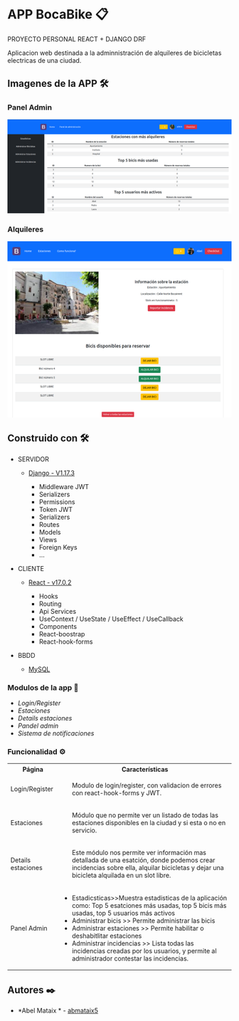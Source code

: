 # APP BocaBike 📋

PROYECTO PERSONAL REACT + DJANGO DRF

Aplicacion web destinada a la adminnistración de alquileres de bicicletas electricas de una ciudad.


## Imagenes de la APP 🛠️

### Panel Admin

![Image text](https://github.com/abmataix5/Django_React_BocaBike/blob/main/imagenes_readme/Captura%20de%20pantalla%20de%202022-02-21%2019-36-43.png)

### Alquileres 

![Image text](https://github.com/abmataix5/Django_React_BocaBike/blob/main/imagenes_readme/Captura%20de%20pantalla%20de%202022-02-21%2019-36-58.png)

## Construido con 🛠️


 * SERVIDOR

     * [Django -  V1.17.3](https://www.djangoproject.com/)

    
        * Middleware JWT
        * Serializers
        * Permissions
        * Token JWT
        * Serializers
        * Routes
        * Models
        * Views
        * Foreign Keys
        * ...

       
 
 
* CLIENTE

    * [React - v17.0.2](https://es.reactjs.org/)

        * Hooks
        * Routing 
        * Api Services 
        * UseContext / UseState / UseEffect / UseCallback
        * Components
        * React-boostrap
        * React-hook-forms
    


* BBDD

    * [MySQL](https://www.mysql.com/)



### Modulos de la app 🔩


* *Login/Register* 
* *Estaciones*
* *Details estaciones*
* *Pandel admin*
* *Sistema de notificaciones*


### Funcionalidad ⚙️

<table>
    <tr>
        <th>Página</th>
        <th>Características</th>
    </tr>
    <tr>
        <td>Login/Register</td>
        <td>
            <ul>
              Modulo de login/register, con validacion de errores con react-hook-forms y JWT.
            </ul>
        </td>
    </tr>
    <tr>
        <td>Estaciones</td>
        <td>
            <ul>
          Módulo que no permite ver un listado de todas las estaciones disponibles en la ciudad y si esta o no en servicio.
            </ul>
        </td>
    </tr>
     <tr>
        <td>Details estaciones</td>
        <td>
            <ul>
              Este módulo nos permite ver información mas detallada de una esatción, donde podemos crear incidencias sobre ella, alquilar bicicletas y dejar una bicicleta alquilada en un slot libre.
            </ul>
        </td>
    </tr>
    <tr>
        <td>Panel Admin</td>
        <td>
            <ul>
                <li>Estadicsticas>>Muestra estadisticas de la aplicación como: Top 5 esatciones más usadas, top 5 bicis más usadas, top 5 usuarios más activos</li>
                <li>Administrar bicis >> Permite administrar las bicis </li>
                <li>Administrar estaciones >> Permite habilitar o deshabitlitar estaciones </li>
                <li>Administrar incidencias >> Lista todas las incidencias creadas por los usuarios, y permite al administrador contestar las incidencias.</li>
            </ul>
        </td>
    </tr>
        
    
    
    
   
        
  
</table>



## Autores ✒️



* *Abel Mataix * - [abmataix5](https://github.com/abmataix5/)



